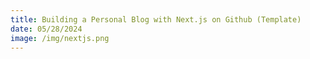 ```yaml
---
title: Building a Personal Blog with Next.js on Github (Template)
date: 05/28/2024
image: /img/nextjs.png
---
```

